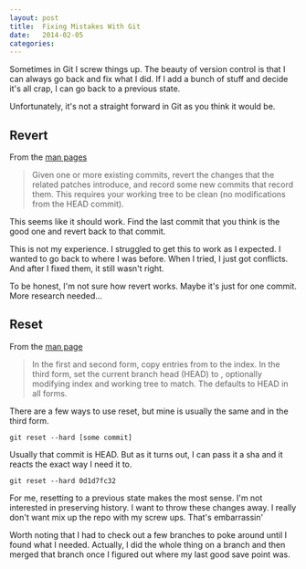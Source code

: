 ```yaml
---
layout: post
title:  Fixing Mistakes With Git
date:   2014-02-05
categories:
---
```


Sometimes in Git I screw things up. The beauty of version control is that I can always go back and fix what I did. If I add a bunch of stuff and decide it's all crap, I can go back to a previous state.

Unfortunately, it's not a straight forward in Git as you think it would be.

## Revert

From the [man pages](https://www.kernel.org/pub/software/scm/git/docs/git-revert.html)

> Given one or more existing commits, revert the changes that the related patches introduce, and record some new commits that record them. This requires your working tree to be clean (no modifications from the HEAD commit).

This seems like it should work. Find the last commit that you think is the good one and revert back to that commit.

This is not my experience. I struggled to get this to work as I expected. I wanted to go back to where I was before. When I tried, I just got conflicts. And after I fixed them, it still wasn't right.

To be honest, I'm not sure how revert works. Maybe it's just for one commit. More research needed...

## Reset

From the [man page](https://www.kernel.org/pub/software/scm/git/docs/git-reset.html)

> In the first and second form, copy entries from <commit> to the index. In the third form, set the current branch head (HEAD) to <commit>, optionally modifying index and working tree to match. The <commit> defaults to HEAD in all forms.

There are a few ways to use reset, but mine is usually the same and in the third form.

    git reset --hard [some commit]

Usually that commit is HEAD. But as it turns out, I can pass it a sha and it reacts the exact way I need it to.

    git reset --hard 0d1d7fc32

For me, resetting to a previous state makes the most sense. I'm not interested in preserving history. I want to throw these changes away. I really don't want mix up the repo with my screw ups. That's embarrassin'

Worth noting that I had to check out a few branches to poke around until I found what I needed. Actually, I did the whole thing on a branch and then merged that branch once I figured out where my last good save point was.


